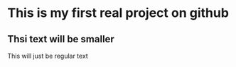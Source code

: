 # This is my first real project on github
## Thsi text will be smaller
This will just be regular text
